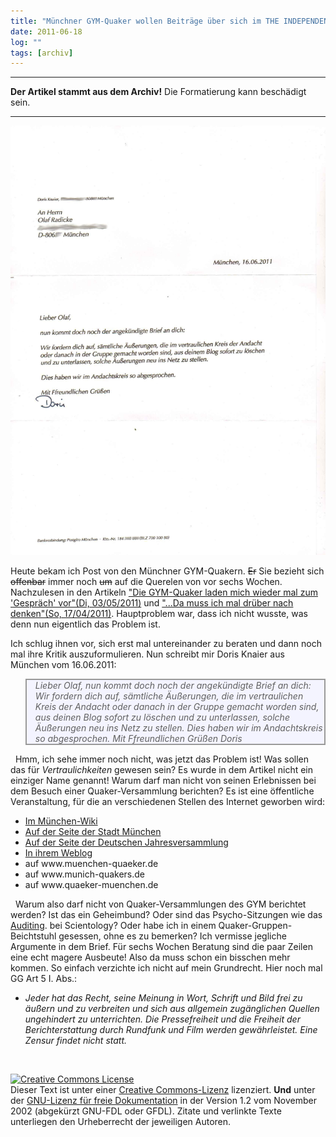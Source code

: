 ```yaml
---
title: "Münchner GYM-Quaker wollen Beiträge über sich im THE INDEPENDENT FRIEND löschen"
date: 2011-06-18
log: ""
tags: [archiv]
---
```

<hr><b>Der Artikel stammt aus dem Archiv!</b> Die Formatierung kann beschädigt sein.<hr>


![brief_doris_0.jpg](brief_doris_0.jpg)

Heute bekam ich Post von den M&uuml;nchner GYM-Quakern. <strike>Er</strike> Sie bezieht sich <strike>offenbar</strike> immer noch <strike>um</strike> auf die Querelen von vor sechs Wochen. Nachzulesen in den Artikeln <a href="http://www.the-independent-friend.de/?q=node/736">&quot;Die GYM-Quaker laden mich wieder mal zum 'Gespr&auml;ch' vor&quot;(Di, 03/05/2011)</a> und <a href="http://www.the-independent-friend.de/?q=node/727">&quot;...Da muss ich mal dr&uuml;ber nach denken&quot;(So, 17/04/2011)</a>. Hauptproblem war, dass ich nicht wusste, was denn nun eigentlich das Problem ist.
<!--break-->
Ich schlug ihnen vor, sich erst mal untereinander zu beraten und dann noch mal ihre Kritik auszuformulieren. Nun schreibt mir Doris Knaier aus M&uuml;nchen vom 16.06.2011:
<blockquote style="background: none repeat scroll 0% 0% rgb(244, 244, 255); border: 2px solid rgb(153, 153, 153);" width="80%;"> <i>Lieber Olaf,</i>  <i>nun kommt doch noch der angek&uuml;ndigte Brief an dich:</i>  <i>Wir fordern dich auf, s&auml;mtliche &Auml;u&szlig;erungen, die im vertraulichen Kreis der Andacht oder danach in der Gruppe gemacht worden sind, aus deinen Blog sofort zu l&ouml;schen und zu unterlassen, solche &Auml;u&szlig;erungen neu ins Netz zu stellen.</i>  <i>Dies haben wir im Andachtskreis so abgesprochen.</i>  <i>Mit Ffreundlichen Gr&uuml;&szlig;en</i>  <i>Doris</i> </blockquote>
&nbsp;
Hmm, ich sehe immer noch nicht, was jetzt das Problem ist! Was sollen das f&uuml;r <i>Vertraulichkeiten</i> gewesen sein? Es wurde in dem Artikel nicht ein einziger Name genannt! Warum darf man nicht von seinen Erlebnissen bei dem Besuch einer Quaker-Versammlung berichten? Es ist eine &ouml;ffentliche Veranstaltung, f&uuml;r die an verschiedenen Stellen des Internet geworben wird:
<ul>
    <li><a href="http://www.monacomedia.de/muenchenwiki/index.php/Qu%C3%A4ker_-_Religi%C3%B6se_Gesellschaft_der_Freunde">Im M&uuml;nchen-Wiki</a></li>
    <li><a href="http://www.muenchen.de/Stadtleben/Glaube_Kirche/Gottesdienste_Messen/270928/Gottesdienste_in_Muenchen.html">Auf der Seite der Stadt M&uuml;nchen</a></li>
    <li><a href="http://www.rgdf.de//index.php?option=com_content&amp;task=blogsection&amp;id=13&amp;Itemid=62">Auf der Seite der Deutschen Jahresversammlung</a></li>
    <li><a href="http://munichquakers.blogspot.com/">In ihrem Weblog</a></li>
    <li>auf www.muenchen-quaeker.de</li>
    <li>auf www.munich-quakers.de</li>
    <li>auf www.quaeker-muenchen.de</li>
</ul>
&nbsp;
Warum also darf nicht von Quaker-Versammlungen des GYM berichtet werden? Ist das ein Geheimbund? Oder sind das Psycho-Sitzungen wie das <a href="http://de.wikipedia.org/wiki/Auditing_%28Scientology%29#Auditing">Auditing</a>. bei Scientology? Oder habe ich in einem Quaker-Gruppen-Beichtstuhl gesessen, ohne es zu bemerken? Ich vermisse jegliche Argumente in dem Brief. F&uuml;r sechs Wochen Beratung sind die paar Zeilen eine echt magere Ausbeute! Also da muss schon ein bisschen mehr kommen. So einfach verzichte ich nicht auf mein Grundrecht. Hier noch mal GG Art 5 I. Abs.:
&nbsp;
<ul>
    <li><i>Jeder hat das Recht, seine Meinung in Wort, Schrift und Bild frei zu &auml;u&szlig;ern und zu verbreiten und sich aus allgemein zug&auml;nglichen Quellen ungehindert zu unterrichten. Die Pressefreiheit und die Freiheit der Berichterstattung durch Rundfunk und Film werden gew&auml;hrleistet. Eine Zensur findet nicht statt.</i></li>
</ul>
&nbsp;

<a rel="license" href="http://creativecommons.org/licenses/by-sa/3.0/de/"><img alt="Creative Commons License" style="border-width: 0pt;" src="http://i.creativecommons.org/l/by-sa/3.0/de/88x31.png" /></a><br />
Dieser <span xmlns:dc="http://purl.org/dc/elements/1.1/" href="http://purl.org/dc/dcmitype/Text" rel="dc:type">Text</span> ist unter einer <a rel="license" href="http://creativecommons.org/licenses/by-sa/3.0/de/">Creative Commons-Lizenz</a> lizenziert. <b>Und</b> unter der <a href="http://de.wikipedia.org/wiki/GFDL">GNU-Lizenz f&uuml;r freie Dokumentation</a> in der Version 1.2 vom November 2002 (abgek&uuml;rzt GNU-FDL oder GFDL). Zitate und verlinkte Texte unterliegen den Urheberrecht der jeweiligen Autoren.
